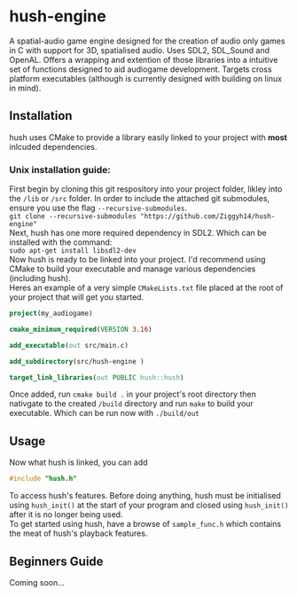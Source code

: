 # hush-engine

A spatial-audio game engine designed for the creation of audio only games in C with support for 3D, spatialised audio. Uses SDL2, SDL_Sound and OpenAL. Offers a wrapping and extention of those libraries into a intuitive set of functions designed to aid audiogame development. Targets cross platform executables (although is currently designed with building on linux in mind).

## Installation
hush uses CMake to provide a library easily linked to your project with **most** inlcuded dependencies. 

### Unix installation guide:
First begin by cloning this git respository into your project folder, likley into the `/lib` or `/src` folder\. In order to include the attached git submodules, ensure you use the flag `--recursive-submodules`.\
`git clone --recursive-submodules "https://github.com/Ziggyh14/hush-engine" `\
Next, hush has one more required dependency in SDL2. Which can be installed with the command:\
`sudo apt-get install libsdl2-dev`\
Now hush is ready to be linked into your project. I'd recommend using CMake to build your executable and manage various dependencies (including hush).\
Heres an example of a very simple `CMakeLists.txt` file placed at the root of your project that will get you started.
```cmake
project(my_audiogame)

cmake_minimum_required(VERSION 3.16)

add_executable(out src/main.c)

add_subdirectory(src/hush-engine )

target_link_libraries(out PUBLIC hush::hush)
```
Once added, run `cmake build .` in your project's root directory then nativgate to the created `/build` directory and run `make` to build your executable. Which can be run now with `./build/out`

## Usage
Now what hush is linked, you can add
```C
#include "hush.h"
```
To access hush's features. 
Before doing anything, hush must be initialised using `hush_init()` at the start of your program and closed using `hush_init()` after it is no longer being used.\
To get started using hush, have a browse of `sample_func.h` which contains the meat of hush's playback features. 

## Beginners Guide
Coming soon...